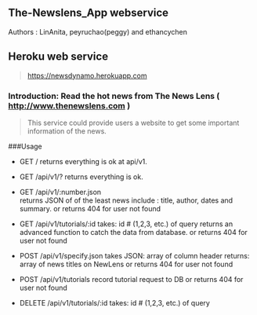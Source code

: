 
## The-Newslens_App webservice

Authors : LinAnita, peyruchao(peggy) and ethancychen

## Heroku web service

> https://newsdynamo.herokuapp.com

### Introduction: Read the hot news from The News Lens ( http://www.thenewslens.com )

> This service could provide users a website to get some important information of the news.


###Usage

- GET   /
   returns everything is ok at api/v1.

- GET   /api/v1/?
   returns everything is ok.

- GET   /api/v1/:number.json   
   returns JSON of <number> of the least news include : title, author, dates and summary.
   or  returns 404 for user not found

- GET   /api/v1/tutorials/:id
   takes: id # (1,2,3, etc.) of query
   returns an advanced function to catch the data from database.
    or  returns 404 for user not found

- POST  /api/v1/specify.json
   takes JSON: array of column header
   returns: array of news titles on NewLens 
   or  returns 404 for user not found

- POST /api/v1/tutorials
  record tutorial request to DB
  or  returns 404 for user not found

- DELETE /api/v1/tutorials/:id
  takes: id # (1,2,3, etc.) of query